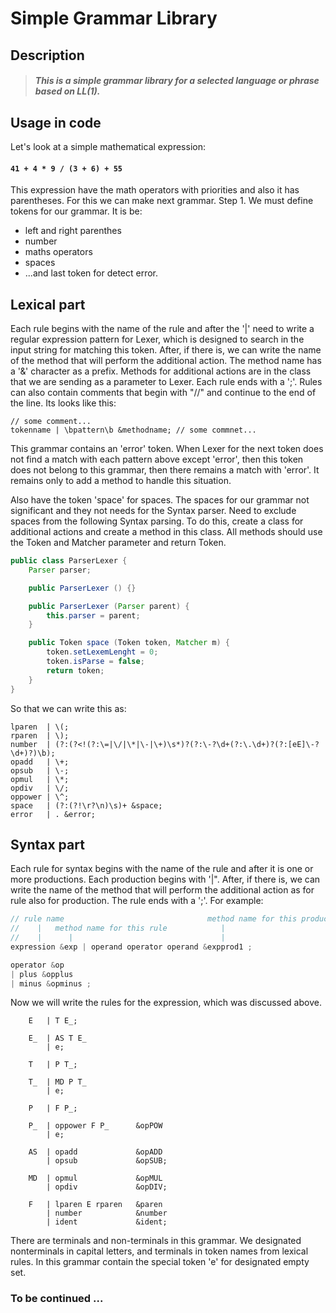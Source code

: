 # Simple Grammar Library

## Description

> ##### This is a simple grammar library for a selected language or phrase based on LL(1).

## Usage in code

Let's look at a simple mathematical expression:

#### ``` 41 + 4 * 9 / (3 + 6) + 55 ```

This expression have the math operators with priorities and also it has parentheses. For this we can make next grammar.
Step 1. We must define tokens for our grammar. It is be:
- left and right parenthes
- number
- maths operators
- spaces
- ...and last token for detect error.

## Lexical part

Each rule begins with the name of the rule and after the '|' need to write a regular expression pattern for Lexer, which is designed to search in the input string for matching this token. After, if there is, we can write the name of the method that will perform the additional action. The method name has a '&' character as a prefix. Methods for additional actions are in the class that we are sending as a parameter to Lexer. Each rule ends with a ';'. Rules can also contain comments that begin with "//" and continue to the end of the line. Its looks like this:

``` 
// some comment...
tokenname | \bpattern\b &methodname; // some commnet...
```

This grammar contains an 'error' token. When Lexer for the next token does not find a match with each pattern above except 'error', then this token does not belong to this grammar, then there remains a match with 'error'. It remains only to add a method to handle this situation.

Also have the token 'space' for spaces. The spaces for our grammar not significant and they not needs for the Syntax parser. Need to exclude spaces from the following Syntax parsing. To do this, create a class for additional actions and create a method in this class. All methods should use the Token and Matcher parameter and return Token.

``` java
public class ParserLexer {
    Parser parser;

    public ParserLexer () {}

    public ParserLexer (Parser parent) {
        this.parser = parent;
    }

    public Token space (Token token, Matcher m) {
        token.setLexemLenght = 0;
        token.isParse = false;
        return token;
    }
}
```

So that we can write this as:
```
lparen  | \(;
rparen  | \);
number  | (?:(?<!(?:\=|\/|\*|\-|\+)\s*)?(?:\-?\d+(?:\.\d+)?(?:[eE]\-?\d+)?)\b);
opadd   | \+;
opsub   | \-;
opmul   | \*;
opdiv   | \/;
oppower | \^;
space   | (?:(?!\r?\n)\s)+ &space;
error   | . &error;
```

## Syntax part

Each rule for syntax begins with the name of the rule and after it is one or more productions. Each production begins with '|". After, if there is, we can write the name of the method that will perform the additional action as for rule also for production. The rule ends with a ';'. For example:

```scss
// rule name                                method name for this production 
//    |   method name for this rule            |
//    |      |                                 |
expression &exp | operand operator operand &expprod1 ;

operator &op
| plus &opplus
| minus &opminus ;
```

Now we will write the rules for the expression, which was discussed above.
```
    E   | T E_;

    E_  | AS T E_
        | e;

    T   | P T_;

    T_  | MD P T_
        | e;

    P   | F P_;

    P_  | oppower F P_      &opPOW
        | e;

    AS  | opadd             &opADD
        | opsub             &opSUB;

    MD  | opmul             &opMUL
        | opdiv             &opDIV;

    F   | lparen E rparen   &paren
        | number            &number
        | ident             &ident;
```
There are terminals and non-terminals in this grammar. We designated nonterminals in capital letters, and terminals in token names from lexical rules. In this grammar contain the special token 'e' for designated empty set.

### To be continued ...